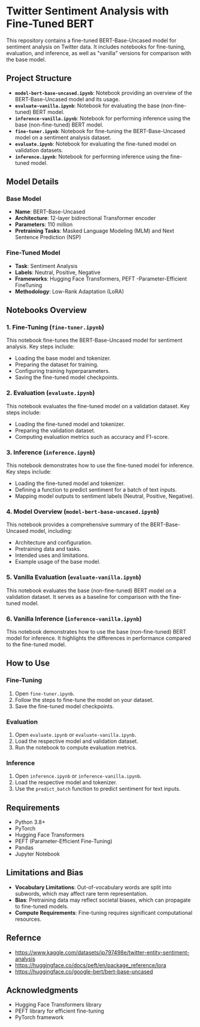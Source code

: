# Twitter Sentiment Analysis with Fine-Tuned BERT

This repository contains a fine-tuned BERT-Base-Uncased model for sentiment analysis on Twitter data. It includes notebooks for fine-tuning, evaluation, and inference, as well as "vanilla" versions for comparison with the base model.

## Project Structure

- **`model-bert-base-uncased.ipynb`**: Notebook providing an overview of the BERT-Base-Uncased model and its usage.
- **`evaluate-vanilla.ipynb`**: Notebook for evaluating the base (non-fine-tuned) BERT model.
- **`inference-vanilla.ipynb`**: Notebook for performing inference using the base (non-fine-tuned) BERT model.
- **`fine-tuner.ipynb`**: Notebook for fine-tuning the BERT-Base-Uncased model on a sentiment analysis dataset.
- **`evaluate.ipynb`**: Notebook for evaluating the fine-tuned model on validation datasets.
- **`inference.ipynb`**: Notebook for performing inference using the fine-tuned model.


## Model Details

### Base Model
- **Name**: BERT-Base-Uncased
- **Architecture**: 12-layer bidirectional Transformer encoder
- **Parameters**: 110 million
- **Pretraining Tasks**: Masked Language Modeling (MLM) and Next Sentence Prediction (NSP)

### Fine-Tuned Model
- **Task**: Sentiment Analysis
- **Labels**: Neutral, Positive, Negative
- **Frameworks**: Hugging Face Transformers, PEFT -Parameter-Efficient FineTuning
- **Methodology**: Low-Rank Adaptation (LoRA)

## Notebooks Overview

### 1. Fine-Tuning (`fine-tuner.ipynb`)
This notebook fine-tunes the BERT-Base-Uncased model for sentiment analysis. Key steps include:
- Loading the base model and tokenizer.
- Preparing the dataset for training.
- Configuring training hyperparameters.
- Saving the fine-tuned model checkpoints.

### 2. Evaluation (`evaluate.ipynb`)
This notebook evaluates the fine-tuned model on a validation dataset. Key steps include:
- Loading the fine-tuned model and tokenizer.
- Preparing the validation dataset.
- Computing evaluation metrics such as accuracy and F1-score.

### 3. Inference (`inference.ipynb`)
This notebook demonstrates how to use the fine-tuned model for inference. Key steps include:
- Loading the fine-tuned model and tokenizer.
- Defining a function to predict sentiment for a batch of text inputs.
- Mapping model outputs to sentiment labels (Neutral, Positive, Negative).

### 4. Model Overview (`model-bert-base-uncased.ipynb`)
This notebook provides a comprehensive summary of the BERT-Base-Uncased model, including:
- Architecture and configuration.
- Pretraining data and tasks.
- Intended uses and limitations.
- Example usage of the base model.

### 5. Vanilla Evaluation (`evaluate-vanilla.ipynb`)
This notebook evaluates the base (non-fine-tuned) BERT model on a validation dataset. It serves as a baseline for comparison with the fine-tuned model.

### 6. Vanilla Inference (`inference-vanilla.ipynb`)
This notebook demonstrates how to use the base (non-fine-tuned) BERT model for inference. It highlights the differences in performance compared to the fine-tuned model.

## How to Use

### Fine-Tuning
1. Open `fine-tuner.ipynb`.
2. Follow the steps to fine-tune the model on your dataset.
3. Save the fine-tuned model checkpoints.

### Evaluation
1. Open `evaluate.ipynb` or `evaluate-vanilla.ipynb`.
2. Load the respective model and validation dataset.
3. Run the notebook to compute evaluation metrics.

### Inference
1. Open `inference.ipynb` or `inference-vanilla.ipynb`.
2. Load the respective model and tokenizer.
3. Use the `predict_batch` function to predict sentiment for text inputs.

## Requirements

- Python 3.8+
- PyTorch
- Hugging Face Transformers
- PEFT (Parameter-Efficient Fine-Tuning)
- Pandas
- Jupyter Notebook

## Limitations and Bias

- **Vocabulary Limitations**: Out-of-vocabulary words are split into subwords, which may affect rare term representation.
- **Bias**: Pretraining data may reflect societal biases, which can propagate to fine-tuned models.
- **Compute Requirements**: Fine-tuning requires significant computational resources.


## Refernce

- https://www.kaggle.com/datasets/jp797498e/twitter-entity-sentiment-analysis
- https://huggingface.co/docs/peft/en/package_reference/lora
- https://huggingface.co/google-bert/bert-base-uncased

## Acknowledgments

- Hugging Face Transformers library
- PEFT library for efficient fine-tuning
- PyTorch framework